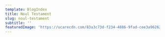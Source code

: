 ```yaml
---
template: BlogIndex
title: Noul Testament
slug: noul-testament
subtitle: ''
featuredImage: 'https://ucarecdn.com/83a3c73d-f234-4086-9fad-cee3a9626230/'
---
```


